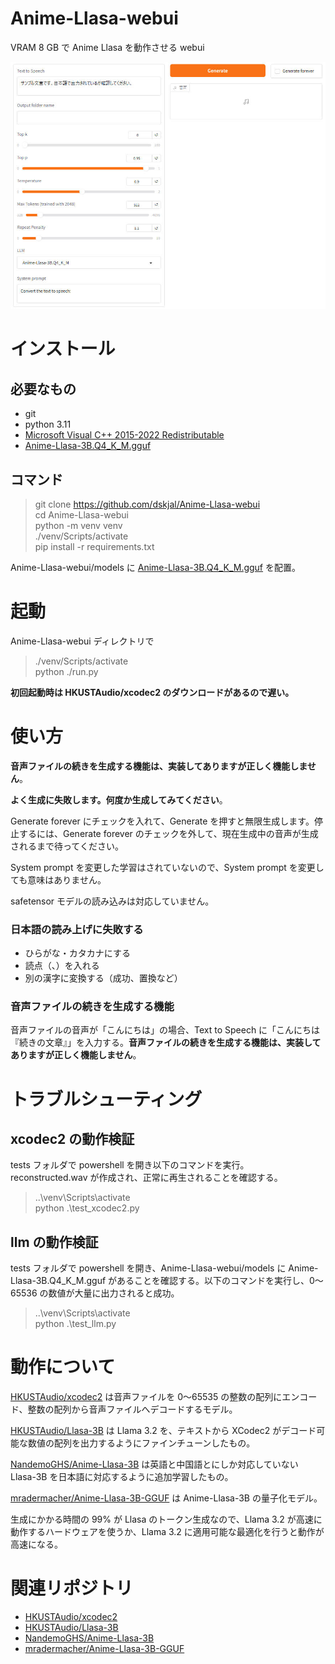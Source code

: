 # Anime-Llasa-webui
VRAM 8 GB で Anime Llasa を動作させる webui

![](https://github.com/dskjal/Anime-Llasa-webui/blob/main/images/ui.jpg)

# インストール

## 必要なもの
- git
- python 3.11
- [Microsoft Visual C++ 2015-2022 Redistributable](https://learn.microsoft.com/ja-jp/cpp/windows/latest-supported-vc-redist?view=msvc-170)
- [Anime-Llasa-3B.Q4_K_M.gguf](https://huggingface.co/mradermacher/Anime-Llasa-3B-GGUF/blob/main/Anime-Llasa-3B.Q4_K_M.gguf)

## コマンド
> git clone https://github.com/dskjal/Anime-Llasa-webui  
> cd Anime-Llasa-webui  
> python -m venv venv  
> ./venv/Scripts/activate  
> pip install -r requirements.txt

Anime-Llasa-webui/models に [Anime-Llasa-3B.Q4_K_M.gguf](https://huggingface.co/mradermacher/Anime-Llasa-3B-GGUF/blob/main/Anime-Llasa-3B.Q4_K_M.gguf) を配置。

# 起動
Anime-Llasa-webui ディレクトリで
> ./venv/Scripts/activate  
> python ./run.py

**初回起動時は HKUSTAudio/xcodec2 のダウンロードがあるので遅い。**

# 使い方
**音声ファイルの続きを生成する機能は、実装してありますが正しく機能しません**。

**よく生成に失敗します。何度か生成してみてください**。

Generate forever にチェックを入れて、Generate を押すと無限生成します。停止するには、Generate forever のチェックを外して、現在生成中の音声が生成されるまで待ってください。

System prompt を変更した学習はされていないので、System prompt を変更しても意味はありません。

safetensor モデルの読み込みは対応していません。

### 日本語の読み上げに失敗する
- ひらがな・カタカナにする
- 読点（、）を入れる
- 別の漢字に変換する（成功、置換など）

### 音声ファイルの続きを生成する機能

音声ファイルの音声が「こんにちは」の場合、Text to Speech に「こんにちは『続きの文章』」を入力する。**音声ファイルの続きを生成する機能は、実装してありますが正しく機能しません**。

# トラブルシューティング
## xcodec2 の動作検証
tests フォルダで powershell を開き以下のコマンドを実行。reconstructed.wav が作成され、正常に再生されることを確認する。

> ..\venv\Scripts\activate  
> python .\test_xcodec2.py


## llm の動作検証
tests フォルダで powershell を開き、Anime-Llasa-webui/models に Anime-Llasa-3B.Q4_K_M.gguf があることを確認する。以下のコマンドを実行し、0～65536 の数値が大量に出力されると成功。

> ..\venv\Scripts\activate  
> python .\test_llm.py

# 動作について

[HKUSTAudio/xcodec2](https://huggingface.co/HKUSTAudio/xcodec2) は音声ファイルを 0～65535 の整数の配列にエンコード、整数の配列から音声ファイルへデコードするモデル。

[HKUSTAudio/Llasa-3B](https://huggingface.co/HKUSTAudio/Llasa-3B) は Llama 3.2 を、テキストから XCodec2 がデコード可能な数値の配列を出力するようにファインチューンしたもの。

[NandemoGHS/Anime-Llasa-3B](https://huggingface.co/NandemoGHS/Anime-Llasa-3B) は英語と中国語とにしか対応していない Llasa-3B を日本語に対応するように追加学習したもの。

[mradermacher/Anime-Llasa-3B-GGUF](https://huggingface.co/mradermacher/Anime-Llasa-3B-GGUF) は Anime-Llasa-3B の量子化モデル。

生成にかかる時間の 99% が Llasa のトークン生成なので、Llama 3.2 が高速に動作するハードウェアを使うか、Llama 3.2 に適用可能な最適化を行うと動作が高速になる。

# 関連リポジトリ
- [HKUSTAudio/xcodec2](https://huggingface.co/HKUSTAudio/xcodec2)
- [HKUSTAudio/Llasa-3B](https://huggingface.co/HKUSTAudio/Llasa-3B)
- [NandemoGHS/Anime-Llasa-3B](https://huggingface.co/NandemoGHS/Anime-Llasa-3B)
- [mradermacher/Anime-Llasa-3B-GGUF](https://huggingface.co/mradermacher/Anime-Llasa-3B-GGUF)

